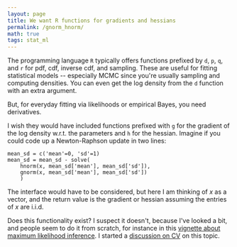 ```yaml
---
layout: page
title: We want R functions for gradients and hessians
permalink: /gnorm_hnorm/
math: true
tags: stat_ml
---
```



The programming language `R` typically offers functions prefixed by `d`, `p`, `q`, and `r` for pdf, cdf, inverse cdf, and sampling. These are useful for fitting statistical models -- especially MCMC since you're usually sampling and computing densities. You can even get the log density from the `d` function with an extra argument. 

But, for everyday fitting via likelihoods or empirical Bayes, you need derivatives.

I wish they would have included functions prefixed with `g` for the gradient of the log density w.r.t. the parameters and `h` for the hessian. Imagine if you could code up a Newton-Raphson update in two lines:

    mean_sd = c('mean'=0, 'sd'=1)
    mean_sd = mean_sd - solve( 
        hnorm(x, mean_sd['mean'], mean_sd['sd']), 
        gnorm(x, mean_sd['mean'], mean_sd['sd']) 
        )

The interface would have to be considered, but here I am thinking of $x$ as a vector, and the return value is the gradient or hessian assuming the entries of $x$ are i.i.d.

Does this functionality exist? I suspect it doesn't, because I've looked a bit, and people seem to do it from scratch, for instance in this [vignette about maximum likelihood inference](https://r-forge.r-project.org/scm/viewvc.php/*checkout*/paper/CompStat/maxLik.pdf?revision=1114&root=maxlik&pathrev=1114
). I started a [discussion on CV](https://stats.stackexchange.com/questions/386860/does-any-r-package-offer-gnorm-hnorm-and-similar-what-about-other-langu) on this topic.